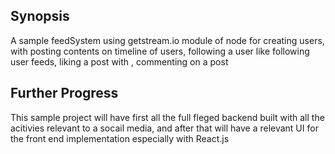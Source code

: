 ## Synopsis

A sample feedSystem using getstream.io module of node for creating users, with posting contents on timeline of users, following a user like following user feeds, liking a post with , commenting on a post

## Further Progress

This sample project will have first all the full fleged backend built with all the acitivies relevant to a socail media, and after that will have a relevant UI for the front end implementation especially with React.js 
